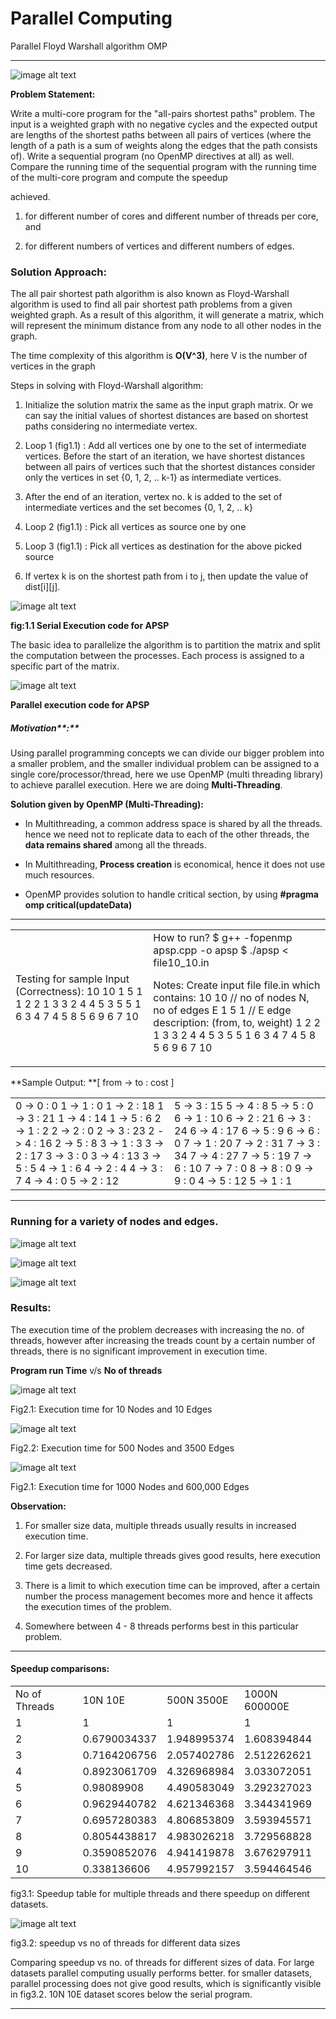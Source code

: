 # Parallel Computing 
Parallel Floyd Warshall algorithm OMP
* * *
![image alt text](image_0.png)

**Problem Statement:**

Write a multi-core program for the "all-pairs shortest paths" problem. The input is a weighted graph with no negative cycles and the expected output are lengths of the shortest paths between all pairs of vertices (where the length of a path is a sum of weights along the edges that the path consists of). Write a sequential program (no OpenMP directives at all) as well. Compare the running time of the sequential program with the running time of the multi-core program and compute the speedup

achieved.

1. for different number of cores and different number of threads per core, and

2. for different numbers of vertices and different numbers of edges.

### **Solution Approach:**

The all pair shortest path algorithm is also known as Floyd-Warshall algorithm is used to find all pair shortest path problems from a given weighted graph. As a result of this algorithm, it will generate a matrix, which will represent the minimum distance from any node to all other nodes in the graph.

The time complexity of this algorithm is **O(V^3)**, here V is the number of vertices in the graph

Steps in solving with Floyd-Warshall algorithm:

1. Initialize the solution matrix the same as the input graph matrix. Or we can say the initial values of shortest distances are based on shortest paths considering no intermediate vertex.

2. Loop 1 (fig1.1) : Add all vertices one by one to the set of intermediate vertices. Before the start of an iteration, we have shortest distances between all pairs of vertices such that the shortest distances consider only the vertices in set {0, 1, 2, .. k-1} as intermediate vertices. 

3. After the end of an iteration, vertex no. k is added to the set of intermediate vertices and the set becomes {0, 1, 2, .. k}

4. Loop 2 (fig1.1) : Pick all vertices as source one by one

5. Loop 3 (fig1.1) : Pick all vertices as destination for the above picked source

6. If vertex k is on the shortest path from i to j, then update the value of dist[i][j].

![image alt text](image_1.png)

**fig:1.1 Serial Execution code for APSP**

The basic idea to parallelize the algorithm is to partition the matrix and split the computation between the processes. Each process is assigned to a specific part of the matrix.

![image alt text](image_2.png)

**Parallel execution code for APSP**

##### **Motivation****:**

Using parallel programming concepts we can divide our bigger problem into a smaller problem, and the smaller individual problem can be assigned to a single core/processor/thread, here we use OpenMP (multi threading library) to achieve parallel execution. Here we are doing **Multi-Threading**.

**Solution given by OpenMP (Multi-Threading):**

* In Multithreading, a common address space is shared by all the threads. hence we need not to replicate data to each of the other threads, the **data remains shared** among all the threads. 

* In Multithreading, **Process creation** is economical, hence it does not use much resources.

* OpenMP provides solution to handle critical section, by using **#pragma omp critical(updateData)**

* * *


<table>
  <tr>
    <td>Testing for sample Input (Correctness):
10 10 
1 5 1
1 2 2
1 3 3
2 4 4
5 3 5
5 1 6
3 4 7
4 5 8
5 6 9
6 7 10</td>
    <td>How to run?
$ g++ -fopenmp apsp.cpp -o apsp
$ ./apsp < file10_10.in

Notes:
Create input file file.in which contains:
10 10    // no of nodes N, no of edges E
1 5 1    // E edge description: (from, to, weight)
1 2 2
1 3 3
2 4 4
5 3 5
5 1 6
3 4 7
4 5 8
5 6 9
6 7 10</td>
  </tr>
</table>


**Sample Output: **[ from -> to : cost ]

<table>
  <tr>
    <td>0 -> 0 : 0
1 -> 1 : 0
1 -> 2 : 18
1 -> 3 : 21
1 -> 4 : 14
1 -> 5 : 6
2 -> 1 : 2
2 -> 2 : 0
2 -> 3 : 23
2 -> 4 : 16
2 -> 5 : 8
3 -> 1 : 3
3 -> 2 : 17
3 -> 3 : 0
3 -> 4 : 13
3 -> 5 : 5
4 -> 1 : 6
4 -> 2 : 4
4 -> 3 : 7
4 -> 4 : 0
5 -> 2 : 12</td>
    <td>5 -> 3 : 15
5 -> 4 : 8
5 -> 5 : 0
6 -> 1 : 10
6 -> 2 : 21
6 -> 3 : 24
6 -> 4 : 17
6 -> 5 : 9
6 -> 6 : 0
7 -> 1 : 20
7 -> 2 : 31
7 -> 3 : 34
7 -> 4 : 27
7 -> 5 : 19
7 -> 6 : 10
7 -> 7 : 0
8 -> 8 : 0
9 -> 9 : 0
4 -> 5 : 12
5 -> 1 : 1</td>
  </tr>
</table>


* * *


### **Running for a variety of nodes and edges.**

![image alt text](image_3.png)

![image alt text](image_4.png)

![image alt text](image_5.png)

### **Results:**

	

The execution time of the problem decreases with increasing the no. of threads, however after increasing the treads count by a certain number of threads, there is no significant improvement in execution time.

**Program run Time** v/s **No of threads** 

![image alt text](image_6.png)

Fig2.1: Execution time for 10 Nodes and 10 Edges

![image alt text](image_7.png)

Fig2.2: Execution time for 500 Nodes and 3500 Edges

![image alt text](image_8.png)

Fig2.1: Execution time for 1000 Nodes and 600,000 Edges

**Observation:** 

1. For smaller size data, multiple threads usually results in increased execution time.

2. For larger size data, multiple threads gives good results, here execution time gets decreased.

3. There is a limit to which execution time can be improved, after a certain number the process management becomes more and hence it affects the execution times of the problem.

4. Somewhere between 4 - 8 threads performs best in this particular problem. 

* * *


#### **Speedup comparisons:**

<table>
  <tr>
    <td>No of Threads</td>
    <td>10N 10E</td>
    <td>500N 3500E</td>
    <td>1000N 600000E</td>
  </tr>
  <tr>
    <td>1</td>
    <td>1</td>
    <td>1</td>
    <td>1</td>
  </tr>
  <tr>
    <td>2</td>
    <td>0.6790034337</td>
    <td>1.948995374</td>
    <td>1.608394844</td>
  </tr>
  <tr>
    <td>3</td>
    <td>0.7164206756</td>
    <td>2.057402786</td>
    <td>2.512262621</td>
  </tr>
  <tr>
    <td>4</td>
    <td>0.8923061709</td>
    <td>4.326968984</td>
    <td>3.033072051</td>
  </tr>
  <tr>
    <td>5</td>
    <td>0.98089908</td>
    <td>4.490583049</td>
    <td>3.292327023</td>
  </tr>
  <tr>
    <td>6</td>
    <td>0.9629440782</td>
    <td>4.621346368</td>
    <td>3.344341969</td>
  </tr>
  <tr>
    <td>7</td>
    <td>0.6957280383</td>
    <td>4.806853809</td>
    <td>3.593945571</td>
  </tr>
  <tr>
    <td>8</td>
    <td>0.8054438817</td>
    <td>4.983026218</td>
    <td>3.729568828</td>
  </tr>
  <tr>
    <td>9</td>
    <td>0.3590852076</td>
    <td>4.941419878</td>
    <td>3.676297911</td>
  </tr>
  <tr>
    <td>10</td>
    <td>0.338136606</td>
    <td>4.957992157</td>
    <td>3.594464546</td>
  </tr>
</table>


fig3.1: Speedup table for multiple threads and there speedup on different datasets.

![image alt text](image_9.png)

fig3.2: speedup vs no of threads for different data sizes

Comparing speedup vs no. of threads for different sizes of data. For large datasets parallel computing usually performs better. for smaller datasets, parallel processing does not give good results, which is significantly visible in fig3.2. 10N 10E dataset scores below the serial program.

* * *

